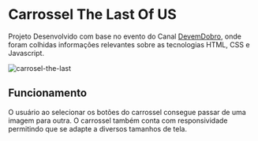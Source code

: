 # Carrossel The Last Of US

Projeto Desenvolvido com base no evento do Canal <a href="https://github.com/devemdobro" target="_blank">DevemDobro</a>, onde foram colhidas informações relevantes sobre as tecnologias HTML, CSS e Javascript. 

![carrosel-the-last](https://github.com/user-attachments/assets/05f2e3ab-077f-41cb-9d28-0257e02b21d3)

## Funcionamento

O usuário ao selecionar os botões do carrossel consegue passar de uma imagem para outra. O carrossel também conta com responsividade permitindo que se adapte a diversos tamanhos de tela.

